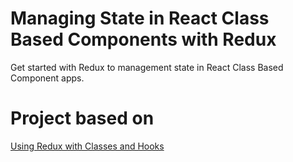 # Managing State in React Class Based Components with Redux

Get started with Redux to management state in React Class Based Component apps.

# Project based on

[Using Redux with Classes and Hooks](https://www.johnraptis.dev/using-redux-with-classes-and-hooks)
